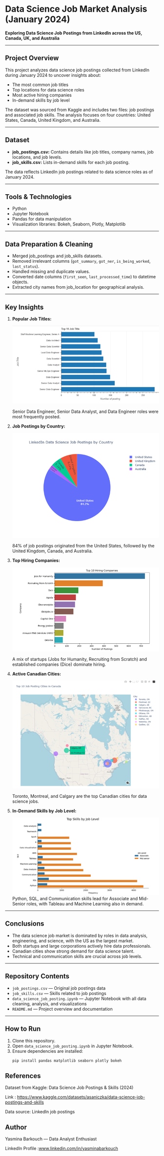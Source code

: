 # Data Science Job Market Analysis (January 2024)

**Exploring Data Science Job Postings from LinkedIn across the US, Canada, UK, and Australia**

---

## Project Overview

This project analyzes data science job postings collected from LinkedIn during January 2024 to uncover insights about:

- The most common job titles  
- Top locations for data science roles  
- Most active hiring companies  
- In-demand skills by job level  

The dataset was sourced from Kaggle and includes two files: job postings and associated job skills. The analysis focuses on four countries: United States, Canada, United Kingdom, and Australia.

---

## Dataset

- **job_postings.csv:** Contains details like job titles, company names, job locations, and job levels.  
- **job_skills.csv:** Lists in-demand skills for each job posting.

The data reflects LinkedIn job postings related to data science roles as of January 2024.

---

## Tools & Technologies

- Python  
- Jupyter Notebook  
- Pandas for data manipulation  
- Visualization libraries: Bokeh, Seaborn, Plotly, Matplotlib  

---

## Data Preparation & Cleaning

- Merged job_postings and job_skills datasets.  
- Removed irrelevant columns (`got_summary`, `got_ner`, `is_being_worked`, `last_status`).  
- Handled missing and duplicate values.  
- Converted date columns (`first_seen`, `last_processed_time`) to datetime objects.  
- Extracted city names from job_location for geographical analysis.

---

## Key Insights

1. **Popular Job Titles:**
   
   ![Top Job Titles](images/top_job_title.png)
   
   Senior Data Engineer, Senior Data Analyst, and Data Engineer roles were most frequently posted.

3. **Job Postings by Country:**

   ![Job By Country](images/job_posting_by_country.png)
   
   84% of job postings originated from the United States, followed by the United Kingdom, Canada, and Australia.

5. **Top Hiring Companies:**

   ![Top Hiring Companies](images/top_hiring_companies.png)
   
   A mix of startups (Jobs for Humanity, Recruiting from Scratch) and established companies (Dice) dominate hiring.

7. **Active Canadian Cities:**

   ![Active Canadian Cities](images/top_job_posting_cities_in_canada.png)
   
   Toronto, Montreal, and Calgary are the top Canadian cities for data science jobs.

9. **In-Demand Skills by Job Level:**

   ![In-Demand Skills by Job Level](images/top_skills_by_job_level.png)
   Python, SQL, and Communication skills lead for Associate and Mid-Senior roles, with Tableau and Machine Learning also in demand.

---

## Conclusions

- The data science job market is dominated by roles in data analysis, engineering, and science, with the US as the largest market.  
- Both startups and large corporations actively hire data professionals.  
- Canadian cities show strong demand for data science talent.  
- Technical and communication skills are crucial across job levels.

---

## Repository Contents

- `job_postings.csv` — Original job postings data  
- `job_skills.csv` — Skills related to job postings  
- `data_science_job_posting.ipynb` — Jupyter Notebook with all data cleaning, analysis, and visualizations  
- `README.md` — Project overview and documentation

---

## How to Run

1. Clone this repository.  
2. Open `data_science_job_posting.ipynb` in Jupyter Notebook.  
3. Ensure dependencies are installed:  
   ```bash
   pip install pandas matplotlib seaborn plotly bokeh

## References
Dataset from Kaggle: Data Science Job Postings & Skills (2024)

Link : https://www.kaggle.com/datasets/asaniczka/data-science-job-postings-and-skills

Data source: LinkedIn job postings

## Author

Yasmina Barkouch — Data Analyst Enthusiast

LinkedIn Profile :www.linkedin.com/in/yasminabarkouch




